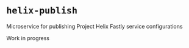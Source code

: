 # `helix-publish`
Microservice for publishing Project Helix Fastly service configurations

Work  in progress
